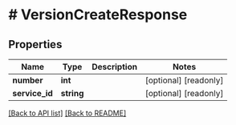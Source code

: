 # # VersionCreateResponse

## Properties

Name | Type | Description | Notes
------------ | ------------- | ------------- | -------------
**number** | **int** |  | [optional] [readonly] 
**service_id** | **string** |  | [optional] [readonly] 


[[Back to API list]](../../README.md#endpoints) [[Back to README]](../../README.md)
